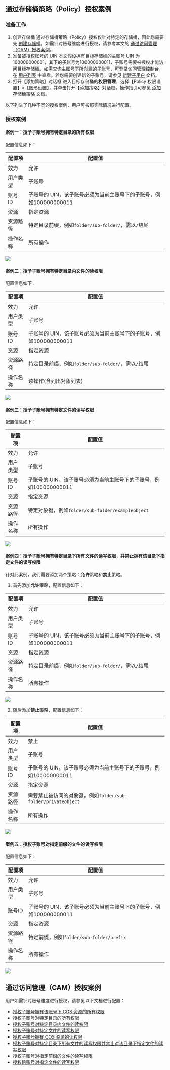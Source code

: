 ## 通过存储桶策略（Policy）授权案例

### 准备工作

1. 创建存储桶
通过存储桶策略（Policy）授权仅针对特定的存储桶，因此您需要先 [创建存储桶](https://cloud.tencent.com/document/product/436/13309)。如需针对账号维度进行授权，请参考本文的 [通过访问管理（CAM）授权案例](#cam)。
2. 准备被授权账号的 UIN
本文假设拥有目标存储桶的主账号 UIN 为100000000001，其下的子账号为100000000011，子账号需要被授权才能访问目标存储桶。如需查询主账号下所创建的子账号，可登录访问管理控制台，在 [用户列表](https://console.cloud.tencent.com/cam) 中查看。若您需要创建新的子账号，请参见 [新建子用户](https://cloud.tencent.com/document/product/598/35978) 文档。
3. 打开【添加策略】对话框
进入目标存储桶的**权限管理**，选择【Policy 权限设置】>【图形设置】，并单击打开【添加策略】对话框，操作指引可参见 [添加存储桶策略](https://cloud.tencent.com/document/product/436/33369) 文档。

以下列举了几种不同的授权案例，用户可按照实际情况进行配置。

### 授权案例

#### 案例一：授予子账号拥有特定目录的所有权限
配置信息如下：

|配置项|配置值|
|------|------|
|效力|允许|
|用户类型|子账号|
|账号 ID|子账号的 UIN，该子账号必须为当前主账号下的子账号，例如100000000011|
|资源|指定资源|
|资源路径|特定目录前缀，例如`folder/sub-folder/`，需以`/`结尾|
|操作名称|所有操作|

![](https://main.qcloudimg.com/raw/1ab9f0d3b2e88a416bd7d09b1330b724/1.png)



#### 案例二：授予子账号拥有特定目录内文件的读权限
配置信息如下：

|配置项|配置值|
|------|------|
|效力|允许|
|用户类型|子账号|
|账号 ID|子账号的 UIN，该子账号必须为当前主账号下的子账号，例如100000000011|
|资源|指定资源|
|资源路径|特定目录前缀，例如`folder/sub-folder/`，需以`/`结尾|
|操作名称|读操作(含列出对象列表)|

![](https://main.qcloudimg.com/raw/9ba1a34c84ba9b571f434aace46689d3/2.png)

#### 案例三：授予子账号拥有特定文件的读写权限
配置信息如下：

|配置项|配置值|
|------|------|
|效力|允许|
|用户类型|子账号|
|账号 ID|子账号的 UIN，该子账号必须为当前主账号下的子账号，例如100000000011|
|资源|指定资源|
|资源路径|特定对象键，例如`folder/sub-folder/exampleobject`|
|操作名称|所有操作|

![](https://main.qcloudimg.com/raw/c57b5285ac2a8216947b0d93ccc705c6/3.png)



#### 案例四：授予子账号拥有特定目录下所有文件的读写权限，并禁止拥有该目录下指定文件的读写权限

针对此案例，我们需要添加两个策略：**允许**策略和**禁止**策略。

1. 首先添加**允许**策略，配置信息如下：

|配置项|配置值|
|------|------|
|效力|允许|
|用户类型|子账号|
|账号 ID|子账号的 UIN，该子账号必须为当前主账号下的子账号，例如100000000011|
|资源|指定资源|
|资源路径|特定目录前缀，例如`folder/sub-folder/`，需以`/`结尾|
|操作名称|所有操作|

![](https://main.qcloudimg.com/raw/5b3dea53ca47ecae4a5787d20775abe4/4-1.png)


2. 随后添加**禁止**策略，配置信息如下：

|配置项|配置值|
|------|------|
|效力|禁止|
|用户类型|子账号|
|账号ID|子账号的 UIN，该子账号必须为当前主账号下的子账号，例如100000000011|
|资源|指定资源|
|资源路径|需要禁止被访问的对象键，例如`folder/sub-folder/privateobject`|
|操作名称|所有操作|

![](https://main.qcloudimg.com/raw/77128c55d1fa91df6edb0ce841750c5e/4-2.png)


#### 案例五：授权子账号对指定前缀的文件的读写权限
配置信息如下：

|配置项|配置值|
|------|------|
|效力|允许|
|用户类型|子账号|
|账号ID|子账号的 UIN，该子账号必须为当前主账号下的子账号，例如100000000011|
|资源|指定资源|
|资源路径|特定前缀，例如`folder/sub-folder/prefix`|
|操作名称|所有操作|

![](https://main.qcloudimg.com/raw/7d5d6f13d57f720a1b8e70fb666b52e1/5.png)


<span id=cam>

## 通过访问管理（CAM）授权案例

用户如需针对账号维度进行授权，请参见以下文档进行配置：

- [授权子账号拥有该账号下 COS 资源的所有权限](https://cloud.tencent.com/document/product/598/11083)
- [授权子账号对特定目录的所有权限](https://cloud.tencent.com/document/product/598/11084)
- [授权子账号对特定目录内文件的读权限](https://cloud.tencent.com/document/product/598/11085)
- [授权子账号对特定文件的读写权限](https://cloud.tencent.com/document/product/598/11086)
- [授权子账号拥有 COS 资源的读权限](https://cloud.tencent.com/document/product/598/11087)
- [授权子账号对特定目录下所有文件的读写权限并禁止对该目录下指定文件的读写权限](https://cloud.tencent.com/document/product/598/11088)
- [授权子账号对指定前缀的文件的读写权限](https://cloud.tencent.com/document/product/598/11090)
- [授权跨账号对指定文件的读写权限](https://cloud.tencent.com/document/product/598/11091)
